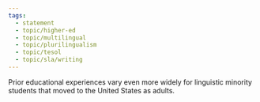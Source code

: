 ```yaml
---
tags:
  - statement
  - topic/higher-ed
  - topic/multilingual
  - topic/plurilingualism
  - topic/tesol
  - topic/sla/writing
---
```

Prior educational experiences vary even more widely for linguistic minority students that moved to the United States as adults.
